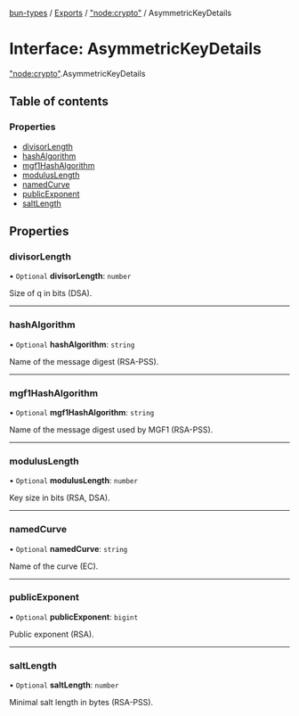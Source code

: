 [bun-types](https://github.com/oven-sh/bun-types/blob/master/api-docs/README.md) / [Exports](https://github.com/oven-sh/bun-types/blob/master/api-docs/modules.md) / ["node:crypto"](https://github.com/oven-sh/bun-types/blob/master/api-docs/modules/node_crypto_.md) / AsymmetricKeyDetails

# Interface: AsymmetricKeyDetails

["node:crypto"](https://github.com/oven-sh/bun-types/blob/master/api-docs/modules/node_crypto_.md).AsymmetricKeyDetails

## Table of contents

### Properties

- [divisorLength](https://github.com/oven-sh/bun-types/blob/master/api-docs/interfaces/node_crypto_.AsymmetricKeyDetails.md#divisorlength)
- [hashAlgorithm](https://github.com/oven-sh/bun-types/blob/master/api-docs/interfaces/node_crypto_.AsymmetricKeyDetails.md#hashalgorithm)
- [mgf1HashAlgorithm](https://github.com/oven-sh/bun-types/blob/master/api-docs/interfaces/node_crypto_.AsymmetricKeyDetails.md#mgf1hashalgorithm)
- [modulusLength](https://github.com/oven-sh/bun-types/blob/master/api-docs/interfaces/node_crypto_.AsymmetricKeyDetails.md#moduluslength)
- [namedCurve](https://github.com/oven-sh/bun-types/blob/master/api-docs/interfaces/node_crypto_.AsymmetricKeyDetails.md#namedcurve)
- [publicExponent](https://github.com/oven-sh/bun-types/blob/master/api-docs/interfaces/node_crypto_.AsymmetricKeyDetails.md#publicexponent)
- [saltLength](https://github.com/oven-sh/bun-types/blob/master/api-docs/interfaces/node_crypto_.AsymmetricKeyDetails.md#saltlength)

## Properties

### divisorLength

• `Optional` **divisorLength**: `number`

Size of q in bits (DSA).

___

### hashAlgorithm

• `Optional` **hashAlgorithm**: `string`

Name of the message digest (RSA-PSS).

___

### mgf1HashAlgorithm

• `Optional` **mgf1HashAlgorithm**: `string`

Name of the message digest used by MGF1 (RSA-PSS).

___

### modulusLength

• `Optional` **modulusLength**: `number`

Key size in bits (RSA, DSA).

___

### namedCurve

• `Optional` **namedCurve**: `string`

Name of the curve (EC).

___

### publicExponent

• `Optional` **publicExponent**: `bigint`

Public exponent (RSA).

___

### saltLength

• `Optional` **saltLength**: `number`

Minimal salt length in bytes (RSA-PSS).
